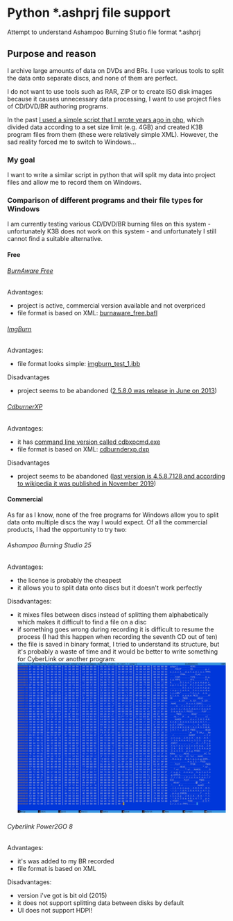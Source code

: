 # Python *.ashprj file support

Attempt to understand Ashampoo Burning Stutio file format *.ashprj

## Purpose and reason

I archive large amounts of data on DVDs and BRs. I use various tools to split the data onto separate discs, and none of them are perfect.

I do not want to use tools such as RAR, ZIP or to create ISO disk images because it causes unnecessary data processing, I want to use project files of CD/DVD/BR authoring programs.

In the past [I used a simple script that I wrote years ago in php](https://github.com/bohdanbobrowski/k3b_backuptool), which divided data according to a set size limit (e.g. 4GB) and created K3B program files from them (these were relatively simple XML). However, the sad reality forced me to switch to Windows...

### My goal

I want to write a similar script in python that will split my data into project files and allow me to record them on Windows.

### Comparison of different programs and their file types for Windows

I am currently testing various CD/DVD/BR burning files on this system - unfortunately K3B does not work on this system - and unfortunately I still cannot find a suitable alternative.

#### Free

###### [BurnAware Free](https://www.burnaware.com)

Advantages:
- project is active, commercial version available and not overpriced
- file format is based on XML: [burnaware_free.bafl](data%2Fburnaware_free.bafl)

###### [ImgBurn](https://www.imgburn.com)

Advantages:
- file format looks simple: [imgburn_test_1.ibb](data%2Fimgburn_test_1.ibb)

Disadvantages
- project seems to be abandoned ([2.5.8.0 was release in June on 2013](https://www.imgburn.com/index.php?act=changelog))

###### [CdburnerXP](https://cdburnerxp.se/)

Advantages:
- it has [command line version called cdbxpcmd.exe](https://www.cdburnerxp.se/help/Appendices/commandlinearguments)
- file format is based on XML: [cdburnderxp.dxp](data%2Fcdburnderxp.dxp)

Disadvantages
- project seems to be abandoned ([last version is 4.5.8.7128 and according to wikipedia it was published in November 2019](https://en.wikipedia.org/wiki/CDBurnerXP))
 
#### Commercial

As far as I know, none of the free programs for Windows allow you to split data onto multiple discs the way I would expect. Of all the commercial products, I had the opportunity to try two:

###### Ashampoo Burning Studio 25

Advantages:
- the license is probably the cheapest
- it allows you to split data onto discs but it doesn't work perfectly

Disadvantages:
- it mixes files between discs instead of splitting them alphabetically which makes it difficult to find a file on a disc
- if something goes wrong during recording it is difficult to resume the process (I had this happen when recording the seventh CD out of ten)
- the file is saved in binary format, I tried to understand its structure, but it's probably a waste of time and it would be better to write something for CyberLink or another program:
![ashprj_in_hex_editor.png](ashprj_in_hex_editor.png)

###### Cyberlink Power2GO 8

Advantages:
- it's was added to my BR recorded
- file format is based on XML

Disadvantages:
- version i've got is bit old (2015)
- it does not support splitting data between disks by default
- UI does not support HDPI!


